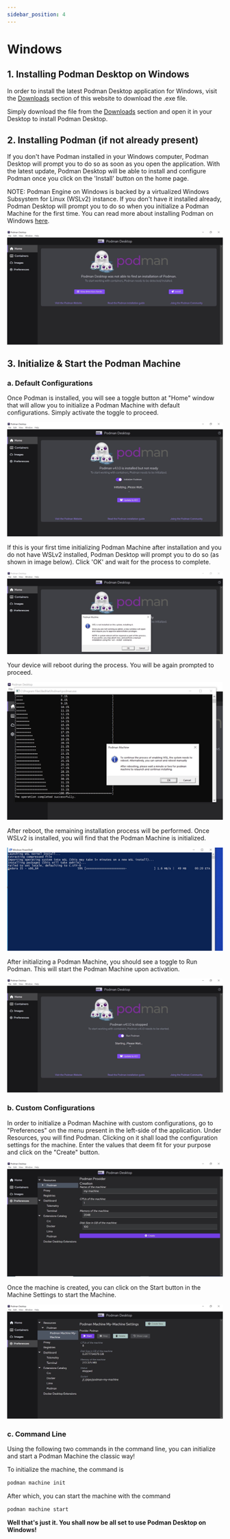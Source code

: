 ```yaml
---
sidebar_position: 4
---
```


# Windows
## 1. Installing Podman Desktop on Windows

In order to install the latest Podman Desktop application for Windows, visit the [Downloads](/downloads/windows) section of this website to download the .exe file.

Simply download the file from the [Downloads](/downloads/windows) section and open it in your Desktop to install Podman Desktop.

## 2. Installing Podman (if not already present)

If you don't have Podman installed in your Windows computer, Podman Desktop will prompt you to do so as soon as you open the application. With the latest update, Podman Desktop will be able to install and configure Podman once you click on the 'Install' button on the home page.

NOTE: Podman Engine on Windows is backed by a virtualized Windows Subsystem for Linux (WSLv2) instance. If you don't have it installed already, Podman Desktop will prompt you to do so when you initialize a Podman Machine for the first time. You can read more about installing Podman on Windows [here](https://github.com/containers/podman/blob/main/docs/tutorials/podman-for-windows.md).

![img1](img/homescreen.png)

## 3. Initialize & Start the Podman Machine

### a. Default Configurations

Once Podman is installed, you will see a toggle button at "Home" window that will allow you to initialize a Podman Machine with default configurations. Simply activate the toggle to proceed.

![img2](img/initialize.png)

If this is your first time initializing Podman Machine after installation and you do not have WSLv2 installed, Podman Desktop will prompt you to do so (as shown in image below). Click 'OK' and wait for the process to complete. 

![img3](img/wsl_before_reboot_1.png)

Your device will reboot during the process. You will be again prompted to proceed.

![img4](img/wsl_before_reboot_2.png)

 After reboot, the remaining installation process will be performed. Once WSLv2 is installed, you will find that the Podman Machine is initialized.

![img5](img/wsl_after_reboot.png)

After initializing a Podman Machine, you should see a toggle to Run Podman. This will start the Podman Machine upon activation.

![img6](img/starting.png)

### b. Custom Configurations

In order to initialize a Podman Machine with custom configurations, go to "Preferences" on the menu present in the left-side of the application. Under Resources, you will find Podman. Clicking on it shall load the configuration settings for the machine. Enter the values that deem fit for your purpose and click on the "Create" button.

![img7](img/create.png)

Once the machine is created, you can click on the Start button in the Machine Settings to start the Machine.

![img8](img/machine.png)

### c. Command Line

Using the following two commands in the command line, you can initialize and start a Podman Machine the classic way!

To initialize the machine, the command is

```sh
podman machine init
```

After which, you can start the machine with the command

```sh
podman machine start
```

**Well that's just it. You shall now be all set to use Podman Desktop on Windows!**

